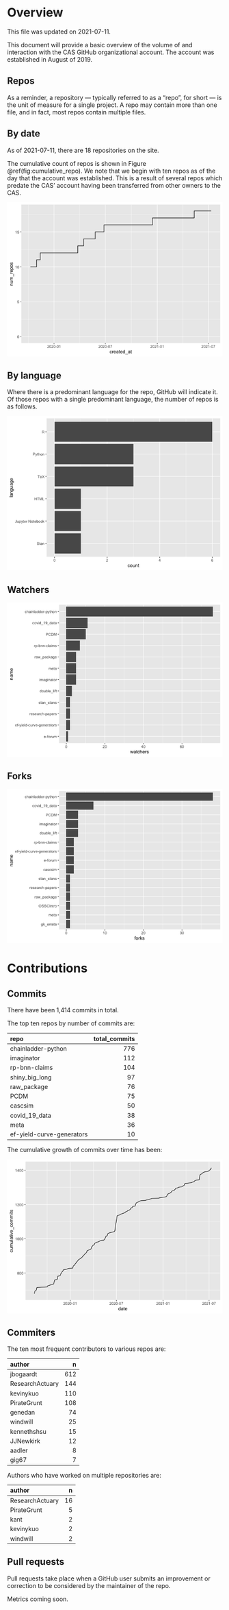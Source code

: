 # Overview

This file was updated on 2021-07-11.

This document will provide a basic overview of the volume of and
interaction with the CAS GitHub organizational account. The account was
established in August of 2019.

## Repos

As a reminder, a repository — typically referred to as a “repo”, for
short — is the unit of measure for a single project. A repo may contain
more than one file, and in fact, most repos contain multiple files.

## By date

As of 2021-07-11, there are 18 repositories on the site.

The cumulative count of repos is shown in Figure
@ref(fig:cumulative\_repo). We note that we begin with ten repos as of
the day that the account was established. This is a result of several
repos which predate the CAS’ account having been transferred from other
owners to the CAS.

![](core_metrics_files/figure-markdown_strict/cumulative_repo-1.png)

## By language

Where there is a predominant language for the repo, GitHub will indicate
it. Of those repos with a single predominant language, the number of
repos is as follows.

![](core_metrics_files/figure-markdown_strict/unnamed-chunk-5-1.png)

## Watchers

![](core_metrics_files/figure-markdown_strict/unnamed-chunk-6-1.png)

<!--
## Stars


-->

## Forks

![](core_metrics_files/figure-markdown_strict/unnamed-chunk-8-1.png)

<!-- Maybe add some stuff about words in the description or some shit. -->

# Contributions

## Commits

There have been 1,414 commits in total.

The top ten repos by number of commits are:

<table>
<thead>
<tr class="header">
<th style="text-align: left;">repo</th>
<th style="text-align: right;">total_commits</th>
</tr>
</thead>
<tbody>
<tr class="odd">
<td style="text-align: left;">chainladder-python</td>
<td style="text-align: right;">776</td>
</tr>
<tr class="even">
<td style="text-align: left;">imaginator</td>
<td style="text-align: right;">112</td>
</tr>
<tr class="odd">
<td style="text-align: left;">rp-bnn-claims</td>
<td style="text-align: right;">104</td>
</tr>
<tr class="even">
<td style="text-align: left;">shiny_big_long</td>
<td style="text-align: right;">97</td>
</tr>
<tr class="odd">
<td style="text-align: left;">raw_package</td>
<td style="text-align: right;">76</td>
</tr>
<tr class="even">
<td style="text-align: left;">PCDM</td>
<td style="text-align: right;">75</td>
</tr>
<tr class="odd">
<td style="text-align: left;">cascsim</td>
<td style="text-align: right;">50</td>
</tr>
<tr class="even">
<td style="text-align: left;">covid_19_data</td>
<td style="text-align: right;">38</td>
</tr>
<tr class="odd">
<td style="text-align: left;">meta</td>
<td style="text-align: right;">36</td>
</tr>
<tr class="even">
<td style="text-align: left;">ef-yield-curve-generators</td>
<td style="text-align: right;">10</td>
</tr>
</tbody>
</table>

The cumulative growth of commits over time has been:

![](core_metrics_files/figure-markdown_strict/unnamed-chunk-12-1.png)

<!-- Show commits over time for each repo separately. 

![](core_metrics_files/figure-markdown_strict/unnamed-chunk-13-1.png)

![](core_metrics_files/figure-markdown_strict/unnamed-chunk-14-1.png)


![](core_metrics_files/figure-markdown_strict/unnamed-chunk-15-1.png)

```
## <ggproto object: Class FacetWrap, Facet, gg>
##     compute_layout: function
##     draw_back: function
##     draw_front: function
##     draw_labels: function
##     draw_panels: function
##     finish_data: function
##     init_scales: function
##     map_data: function
##     params: list
##     setup_data: function
##     setup_params: function
##     shrink: TRUE
##     train_scales: function
##     vars: function
##     super:  <ggproto object: Class FacetWrap, Facet, gg>
```


-->

## Commiters

The ten most frequent contributors to various repos are:

<table>
<thead>
<tr class="header">
<th style="text-align: left;">author</th>
<th style="text-align: right;">n</th>
</tr>
</thead>
<tbody>
<tr class="odd">
<td style="text-align: left;">jbogaardt</td>
<td style="text-align: right;">612</td>
</tr>
<tr class="even">
<td style="text-align: left;">ResearchActuary</td>
<td style="text-align: right;">144</td>
</tr>
<tr class="odd">
<td style="text-align: left;">kevinykuo</td>
<td style="text-align: right;">110</td>
</tr>
<tr class="even">
<td style="text-align: left;">PirateGrunt</td>
<td style="text-align: right;">108</td>
</tr>
<tr class="odd">
<td style="text-align: left;">genedan</td>
<td style="text-align: right;">74</td>
</tr>
<tr class="even">
<td style="text-align: left;">windwill</td>
<td style="text-align: right;">25</td>
</tr>
<tr class="odd">
<td style="text-align: left;">kennethshsu</td>
<td style="text-align: right;">15</td>
</tr>
<tr class="even">
<td style="text-align: left;">JJNewkirk</td>
<td style="text-align: right;">12</td>
</tr>
<tr class="odd">
<td style="text-align: left;">aadler</td>
<td style="text-align: right;">8</td>
</tr>
<tr class="even">
<td style="text-align: left;">gig67</td>
<td style="text-align: right;">7</td>
</tr>
</tbody>
</table>

Authors who have worked on multiple repositories are:

<table>
<thead>
<tr class="header">
<th style="text-align: left;">author</th>
<th style="text-align: right;">n</th>
</tr>
</thead>
<tbody>
<tr class="odd">
<td style="text-align: left;">ResearchActuary</td>
<td style="text-align: right;">16</td>
</tr>
<tr class="even">
<td style="text-align: left;">PirateGrunt</td>
<td style="text-align: right;">5</td>
</tr>
<tr class="odd">
<td style="text-align: left;">kant</td>
<td style="text-align: right;">2</td>
</tr>
<tr class="even">
<td style="text-align: left;">kevinykuo</td>
<td style="text-align: right;">2</td>
</tr>
<tr class="odd">
<td style="text-align: left;">windwill</td>
<td style="text-align: right;">2</td>
</tr>
</tbody>
</table>

## Pull requests

Pull requests take place when a GitHub user submits an improvement or
correction to be considered by the maintainer of the repo.

Metrics coming soon.
